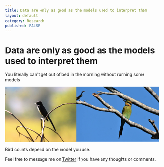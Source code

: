 ```yaml
---
title: Data are only as good as the models used to interpret them
layout: default
category: Research
published: FALSE
---
```


# Data are only as good as the models used to interpret them


You literally can't get out of bed in the morning without running some models

![](/images/birds-wagtail-beeeater.jpg)

Bird counts depend on the model you use.

Feel free to message me on [Twitter](https://twitter.com/bluecology) if you have any thoughts or comments.
